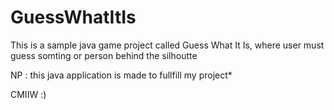 # GuessWhatItIs #

This is a sample java game project called Guess What It Is, where user must guess somting or person behind the silhoutte

NP : this java application is made to fullfill my project*

CMIIW :)
